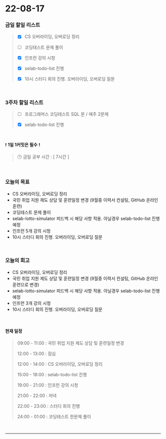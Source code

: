 # 22-08-17
 ### 금일 할일 리스트 
> - [x]  CS 오버라이딩, 오버로딩 정리
>
> - [ ]  코딩테스트 문제 풀이
>
> - [x]  인프런 강의 시청
>
> - [x]  selab-todo-list 진행
>
> - [x]  10시 스터디 회의 진행. 오버라이딩, 오버로딩 질문

<br/>

### 3주차 할일 리스트  

> - [ ]  프로그래머스 코딩테스트 SQL 문 / 매주 2문제  
>
> - [x]  selab-todo-list 진행

<br/>

❗ **1일 1커밋은 필수** ❗
> 🕒 금일 공부 시간 :  [ 7시간 ]    
  
<br/>

### 오늘의 목표
- CS 오버라이딩, 오버로딩 정리
- 국민 취업 지원 제도 상담 및 훈련일정 변경 (9월중 이력서 컨설팅, GitHub 온라인 훈련)
- 코딩테스트 문제 풀이
- selab-lotto-simulator 피드백 시 해당 사항 적용. 아닐경우 selab-todo-list 진행 예정
- 인프런 5개 강의 시청 
- 10시 스터디 회의 진행. 오버라이딩, 오버로딩 질문

<br>

### 오늘의 회고
- CS 오버라이딩, 오버로딩 정리
- 국민 취업 지원 제도 상담 및 훈련일정 변경 (9월중 이력서 컨설팅, GitHub 온라인 훈련으로 변경)
- selab-lotto-simulator 피드백 시 해당 사항 적용. 아닐경우 selab-todo-list 진행 예정
- 인프런 3개 강의 시청 
- 10시 스터디 회의 진행. 오버라이딩, 오버로딩 질문

<br>

#### 현재 일정  
> 09:00 - 11:00 : 국민 취업 지원 제도 상담 및 훈련일정 변경
>
> 12:00 - 13:00 : 점심
>
> 12:00 - 14:00 : CS 오버라이딩, 오버로딩 정리
>
> 15:00 - 18:00 : selab-todo-list 진행
>
> 19:00 - 21:00 : 인프런 강의 시청
>
> 21:00 - 22:00 : 저녁
>
> 22:00 - 23:00 : 스터디 회의 진행
>
> 24:00 - 01:00 : 코딩테스트 한문제 풀이

<br/>

------------  